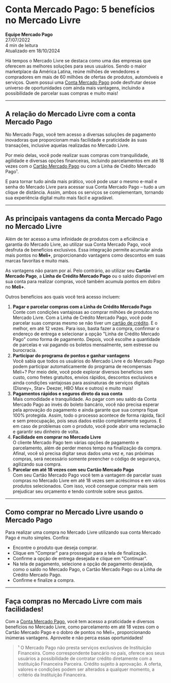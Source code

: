 # Conta Mercado Pago: 5 benefícios no Mercado Livre

**Equipe Mercado Pago**  
27/07/2022  
4 min de leitura  
Atualizado em 18/10/2024

Há tempos o Mercado Livre se destaca como uma das empresas que oferecem as melhores soluções para seus usuários. Sendo o maior marketplace da América Latina, reúne milhões de vendedores e compradores em mais de 60 milhões de ofertas de produtos, automóveis e serviços. Quem possui uma [Conta Mercado Pago](https://conteudo.mercadopago.com.br/conta-mercado-pago) pode desfrutar desse universo de oportunidades com ainda mais vantagens, incluindo a possibilidade de parcelar suas compras e muito mais!

---

## A relação do Mercado Livre com a conta Mercado Pago

No Mercado Pago, você tem acesso a diversas soluções de pagamento inovadoras que proporcionam mais facilidade e praticidade às suas transações, inclusive aquelas realizadas no Mercado Livre.

Por meio delas, você pode realizar suas compras com tranquilidade, agilidade e diversas opções financeiras, incluindo parcelamentos em até 18 vezes com o [Cartão Mercado Pago](https://meubolso.mercadopago.com.br/conheca-os-benef%C3%ADcios-de-comprar-com-o-cartao-mercado-pago) ou com a Linha de Crédito Mercado Pago¹.

E para tornar tudo ainda mais prático, você pode usar o mesmo e-mail e senha do Mercado Livre para acessar sua Conta Mercado Pago – tudo a um clique de distância. Assim, ambos os serviços se complementam, tornando sua experiência digital muito mais fácil e agradável.

---

## As principais vantagens da conta Mercado Pago no Mercado Livre

Além de ter acesso a uma infinidade de produtos com a eficiência e garantia do Mercado Livre, ao utilizar sua Conta Mercado Pago, você desfruta de benefícios exclusivos. Essa integração permite acumular ainda mais pontos no **Meli+**, proporcionando vantagens como descontos em suas marcas favoritas e muito mais.

As vantagens não param por aí. Pelo contrário, ao utilizar seu **Cartão Mercado Pago**, a **Linha de Crédito Mercado Pago** ou o saldo disponível em sua conta para realizar compras, você também acumula pontos em dobro no **Meli+**.

Outros benefícios aos quais você terá acesso incluem:

1. **Pagar e parcelar compras com a Linha de Crédito Mercado Pago**  
Conte com condições vantajosas ao comprar milhões de produtos no Mercado Livre. Com a Linha de Crédito Mercado Pago, você pode parcelar suas compras mesmo se não tiver um [cartão de crédito](https://meubolso.mercadopago.com.br/cartao-de-credito-mercado-pago-5-perguntas-e-respostas). E o melhor, em até 12 vezes. Para isso, basta fazer a compra, confirmar o endereço de entrega e selecionar a opção "Linha de Crédito Mercado Pago" como forma de pagamento. Depois, você escolhe a quantidade de parcelas e vai pagando os boletos mensalmente, sem estresse ou burocracia.
2. **Participar do programa de pontos e ganhar vantagens**  
Você sabia que todos os usuários do Mercado Livre e do Mercado Pago podem participar automaticamente do programa de recompensas Meli+? Por meio dele, você pode explorar diversos benefícios sem custo, como fretes gratuitos, envios rápidos, descontos exclusivos e ainda condições vantajosas para assinaturas de serviços digitais (Disney+, Star+ Deezer,  HBO Max e outros) e muito mais!
3. **Pagamentos rápidos e seguros direto da sua conta**  
Mais comodidade e tranquilidade. Ao pagar com seu saldo da Conta Mercado Pago ao invés do boleto bancário, você não precisa esperar pela aprovação do pagamento e ainda garante que sua compra fique 100% protegida. Assim, todo o processo acontece de forma rápida, fácil e sem preocupação, pois seus dados estão completamente seguros. E em caso de problemas com o produto, você pode abrir uma reclamação e garantir seu dinheiro de volta.
4. **Facilidade em comprar no Mercado Livre**  
O cliente Mercado Pago tem várias opções de pagamento e parcelamento, além de perder menos tempo na finalização da compra. Afinal, você só precisa digitar seus dados uma vez e, nas próximas compras, será necessário somente preencher o código de segurança, agilizando sua compra.
5. **Parcelar em até 18 vezes com seu Cartão Mercado Pago**  
Com seu Cartão Mercado Pago você tem a vantagem de parcelar suas compras no Mercado Livre em até 18 vezes sem acréscimos e em vários produtos selecionados. Com isso, você consegue comprar mais sem prejudicar seu orçamento e tendo controle sobre seus gastos.

---

## Como comprar no Mercado Livre usando o Mercado Pago

Para realizar uma compra no Mercado Livre utilizando sua conta Mercado Pago é muito simples. Confira:

- Encontre o produto que deseja comprar.
- Clique em "Comprar" para prosseguir para a tela de finalização.
- Confirme a opção de entrega desejada e clique em "Continuar".
- Na tela de pagamento, selecione a opção de pagamento desejada, como o saldo no Mercado Pago, o Cartão Mercado Pago ou a Linha de Crédito Mercado Pago.
- Confirme e finalize a compra.

---

## Faça compras no Mercado Livre com mais facilidades!

Com a [Conta Mercado Pago](https://www.mercadopago.com.br/conta), você tem acesso a praticidade e diversos benefícios no Mercado Livre, como parcelamento em até 18 vezes com o Cartão Mercado Pago e o dobro de pontos no Meli+, proporcionando inúmeras vantagens. Aproveite e não perca essas oportunidades!

> ¹ O Mercado Pago não presta serviços exclusivos de Instituição Financeira. Como correspondente bancário no país, oferece aos seus usuários a possibilidade de contratar crédito diretamente com a Instituição Financeira Parceira. Crédito sujeito à aprovação. A oferta, valores e condições podem ser alterados a qualquer momento, a critério da Instituição Financeira. 
